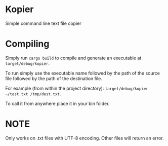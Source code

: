 # Kopier
Simple command line text file copier

# Compiling
Simply run `cargo build` to compile and generate an executable at `target/debug/kopier`.

To run simply use the executable name followed by the path of the source file followed by the path of the
destination file.

For example (from within the project directory): `target/debug/kopier ~/test.txt /tmp/dest.txt`.

To call it from anywhere place it in your bin folder.

# NOTE 
Only works on .txt files with UTF-8 encoding. Other files will return an error.
